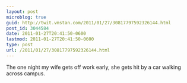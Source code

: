 ```yaml
---
layout: post
microblog: true
guid: http://twit.vmstan.com/2011/01/27/30817797592326144.html
post_id: 3044584
date: 2011-01-27T20:41:50-0600
lastmod: 2011-01-27T20:41:50-0600
type: post
url: /2011/01/27/30817797592326144.html
---
```

The one night my wife gets off work early, she gets hit by a car walking across campus.
